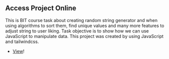 ## Access Project Online

This is BIT course task about creating random string generator and when using algorithms to sort them, find unique values and many more features to adjust string to user liking. Task objective is to show how we can use JavaScript to manipulate data. This project was created by using JavaScript and tailwindcss.

-   [View](https://gymmed.github.io/BIT-JS-String-Generator/)!
